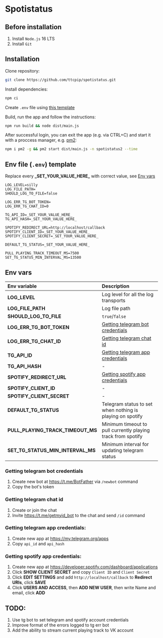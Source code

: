 # Spotistatus

## Before installation

1. Install `Node.js` 16 LTS
2. Install `Git`

## Installation

Clone repository:

```bash
git clone https://github.com/ttcpip/spotistatus.git
```

Install dependencies:

```bash
npm ci
```

Create `.env` file using [this template](#env-file-env-template)

Build, run the app and follow the instructions:

```bash
npm run build && node dist/main.js
```

After successful login, you can exit the app (e.g. via CTRL+C) and start it with a proccess manager, e.g. [pm2](https://pm2.keymetrics.io/docs/usage/quick-start/):

```bash
npm i pm2 -g && pm2 start dist/main.js -n spotistatus2 --time
```

## Env file (`.env`) template

Replace every **\_SET_YOUR_VALUE_HERE\_** with correct value, see [Env vars](#env-vars)

```env
LOG_LEVEL=silly
LOG_FILE_PATH=
SHOULD_LOG_TO_FILE=false

LOG_ERR_TG_BOT_TOKEN=
LOG_ERR_TG_CHAT_ID=0

TG_API_ID=_SET_YOUR_VALUE_HERE_
TG_API_HASH=_SET_YOUR_VALUE_HERE_

SPOTIFY_REDIRECT_URL=http://localhost/callback
SPOTIFY_CLIENT_ID=_SET_YOUR_VALUE_HERE_
SPOTIFY_CLIENT_SECRET=_SET_YOUR_VALUE_HERE_

DEFAULT_TG_STATUS=_SET_YOUR_VALUE_HERE_

PULL_PLAYING_TRACK_TIMEOUT_MS=7500
SET_TG_STATUS_MIN_INTERVAL_MS=13500
```

## Env vars

| Env variable                      | Description                                                           |
| :-------------------------------- | :-------------------------------------------------------------------- |
| **LOG_LEVEL**                     | Log level for all the log transports                                  |
| **LOG_FILE_PATH**                 | Log file path                                                         |
| **SHOULD_LOG_TO_FILE**            | `true`/`false`                                                        |
| **LOG_ERR_TG_BOT_TOKEN**          | [Getting telegram bot credentials](#getting-telegram-bot-credentials) |
| **LOG_ERR_TG_CHAT_ID**            | [Getting telegram chat id](#getting-telegram-bot-credentials)         |
| **TG_API_ID**                     | [Getting telegram app credentials](#getting-telegram-app-credentials) |
| **TG_API_HASH**                   | -                                                                     |
| **SPOTIFY_REDIRECT_URL**          | [Getting spotify app credentials](#getting-spotify-app-credentials)   |
| **SPOTIFY_CLIENT_ID**             | -                                                                     |
| **SPOTIFY_CLIENT_SECRET**         | -                                                                     |
| **DEFAULT_TG_STATUS**             | Telegram status to set when nothing is playing on spotify             |
| **PULL_PLAYING_TRACK_TIMEOUT_MS** | Minimum timeout to pull currently playing track from spotify          |
| **SET_TG_STATUS_MIN_INTERVAL_MS** | Minimum interval for updating telegram status                         |

### Getting telegram bot credentials

1. Create new bot at https://t.me/BotFather via `/newbot` command
2. Copy the bot's token

### Getting telegram chat id

1. Create or join the chat
2. Invite https://t.me/getmyid_bot to the chat and send `/id` command

### Getting telegram app credentials:

1. Create new app at https://my.telegram.org/apps
2. Copy `api_id` and `api_hash`

### Getting spotify app credentials:

1. Create new app at https://developer.spotify.com/dashboard/applications
2. Click **SHOW CLIENT SECRET** and copy `Client ID` and `Client Secret`
3. Click **EDIT SETTINGS** and add `http://localhost/callback` to **Redirect URIs**, click **SAVE**
4. Click **USERS AND ACCESS**, then **ADD NEW USER**, then write Name and email, click **ADD**

## TODO:

1. Use tg bot to set telegram and spotify account credentials
2. Improve format of the errors logged to tg err bot
3. Add the ability to stream current playing track to VK account
